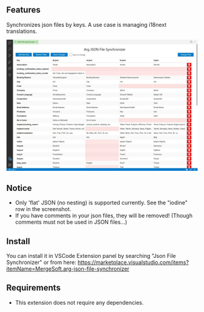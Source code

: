 ## Features

Synchronizes json files by keys. A use case is managing i18next translations.


![Screenshot](https://raw.githubusercontent.com/mergehez/vscode-json-file-synchronizer/master/images/screenshot.JPG)

## Notice
- Only 'flat' JSON (no nesting) is supported currently. See the "iodine" row in the screenshot.
- If you have comments in your json files, they will be removed! (Though comments must not be used in JSON files...)

## Install

You can install it in VSCode Extension panel by searching "Json File Synchronizer" or from here: https://marketplace.visualstudio.com/items?itemName=MergeSoft.arg-json-file-synchronizer


## Requirements

- This extension does not require any dependencies.
